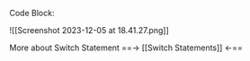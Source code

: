 
Code Block:

![[Screenshot 2023-12-05 at 18.41.27.png]]

More about Switch Statement ==->  [[Switch Statements]]  <-==

      